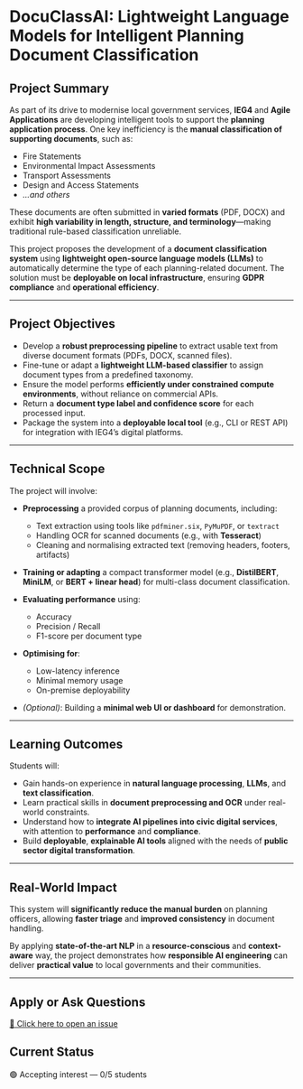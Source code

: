 # DocuClassAI: Lightweight Language Models for Intelligent Planning Document Classification

## Project Summary

As part of its drive to modernise local government services, **IEG4** and **Agile Applications** are developing intelligent tools to support the **planning application process**. One key inefficiency is the **manual classification of supporting documents**, such as:

* Fire Statements
* Environmental Impact Assessments
* Transport Assessments
* Design and Access Statements
* *...and others*

These documents are often submitted in **varied formats** (PDF, DOCX) and exhibit **high variability in length, structure, and terminology**—making traditional rule-based classification unreliable.

This project proposes the development of a **document classification system** using **lightweight open-source language models (LLMs)** to automatically determine the type of each planning-related document. The solution must be **deployable on local infrastructure**, ensuring **GDPR compliance** and **operational efficiency**.

---

## Project Objectives

* Develop a **robust preprocessing pipeline** to extract usable text from diverse document formats (PDFs, DOCX, scanned files).
* Fine-tune or adapt a **lightweight LLM-based classifier** to assign document types from a predefined taxonomy.
* Ensure the model performs **efficiently under constrained compute environments**, without reliance on commercial APIs.
* Return a **document type label and confidence score** for each processed input.
* Package the system into a **deployable local tool** (e.g., CLI or REST API) for integration with IEG4’s digital platforms.

---

## Technical Scope

The project will involve:

* **Preprocessing** a provided corpus of planning documents, including:

  * Text extraction using tools like `pdfminer.six`, `PyMuPDF`, or `textract`
  * Handling OCR for scanned documents (e.g., with **Tesseract**)
  * Cleaning and normalising extracted text (removing headers, footers, artifacts)

* **Training or adapting** a compact transformer model (e.g., **DistilBERT**, **MiniLM**, or **BERT + linear head**) for multi-class document classification.

* **Evaluating performance** using:

  * Accuracy
  * Precision / Recall
  * F1-score per document type

* **Optimising for**:

  * Low-latency inference
  * Minimal memory usage
  * On-premise deployability

* *(Optional)*: Building a **minimal web UI or dashboard** for demonstration.

---

## Learning Outcomes

Students will:

* Gain hands-on experience in **natural language processing**, **LLMs**, and **text classification**.
* Learn practical skills in **document preprocessing and OCR** under real-world constraints.
* Understand how to **integrate AI pipelines into civic digital services**, with attention to **performance** and **compliance**.
* Build **deployable**, **explainable AI tools** aligned with the needs of **public sector digital transformation**.

---

## Real-World Impact

This system will **significantly reduce the manual burden** on planning officers, allowing **faster triage** and **improved consistency** in document handling.

By applying **state-of-the-art NLP** in a **resource-conscious** and **context-aware** way, the project demonstrates how **responsible AI engineering** can deliver **practical value** to local governments and their communities.

---

## Apply or Ask Questions
[📨 Click here to open an issue](https://github.com/fabriziocosta/projects-supervision/2025-26/issues/new?template=application.yml&title=Application:%20[Your%20Name]%20for%20docuclass-ai)

## Current Status
🟢 Accepting interest — 0/5 students
